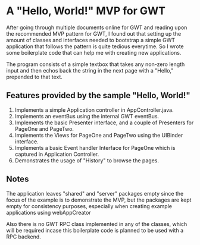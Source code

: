A "Hello, World!" MVP for GWT
=============================

After going through multiple documents online for GWT and reading upon the
recommended MVP pattern for GWT, I found out that setting up the amount of 
classes and interfaces needed to bootstrap a simple GWT application that follows 
the pattern is quite tedious everytime. So I wrote some boilerplate code that 
can help me with creating new applications.

The program consists of a simple textbox that takes any non-zero length input
and then echos back the string in the next page with a "Hello," prepended to
that text.

## Features provided by the sample "Hello, World!"

1. Implements a simple Application controller in AppController.java.
2. Implements an eventBus using the internal GWT eventBus.
3. Implements the basic Presenter interface, and a couple of Presenters for 
PageOne and PageTwo.
4. Implements the Views for PageOne and PageTwo using the UIBinder interface.
5. Implements a basic Event handler Interface for PageOne which is captured in
Application Controller.
6. Demonstrates the usage of "History" to browse the pages.

## Notes

The application leaves "shared" and "server" packages empty since the focus of
the example is to demonstrate the MVP, but the packages are kept empty for
consistency purposes, especially when creating example applications using
webAppCreator

Also there is no GWT RPC class implemented in any of the classes, which will be
required incase this boilerplate code is planned to be used with a RPC backend.